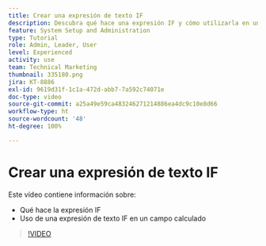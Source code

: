```yaml
---
title: Crear una expresión de texto IF
description: Descubra qué hace una expresión IF y cómo utilizarla en un campo calculado en  [!DNL Workfront].
feature: System Setup and Administration
type: Tutorial
role: Admin, Leader, User
level: Experienced
activity: use
team: Technical Marketing
thumbnail: 335180.png
jira: KT-8886
exl-id: 9619d31f-1c1a-472d-abb7-7a592c74071e
doc-type: video
source-git-commit: a25a49e59ca483246271214886ea4dc9c10e8d66
workflow-type: ht
source-wordcount: '48'
ht-degree: 100%

---
```


# Crear una expresión de texto IF

Este vídeo contiene información sobre:

* Qué hace la expresión IF
* Uso de una expresión de texto IF en un campo calculado

>[!VIDEO](https://video.tv.adobe.com/v/335180/?quality=12&learn=on)
